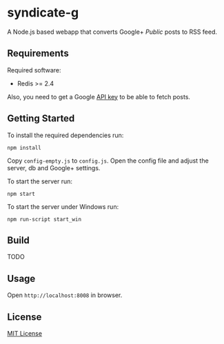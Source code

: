 syndicate-g
===========

A Node.js based webapp that converts Google+ _Public_ posts to RSS feed.

## Requirements

Required software:
  
  * Redis >= 2.4

Also, you need to get a Google [API key](https://code.google.com/apis/console/) to be able to fetch posts.

## Getting Started

To install the required dependencies run:

    npm install

Copy `config-empty.js` to `config.js`. Open the config file and adjust the server, db and Google+ settings.

To start the server run:

    npm start 

To start the server under Windows run:

    npm run-script start_win

## Build

TODO

## Usage

Open `http://localhost:8008` in browser.

## License

[MIT License](LICENSE)